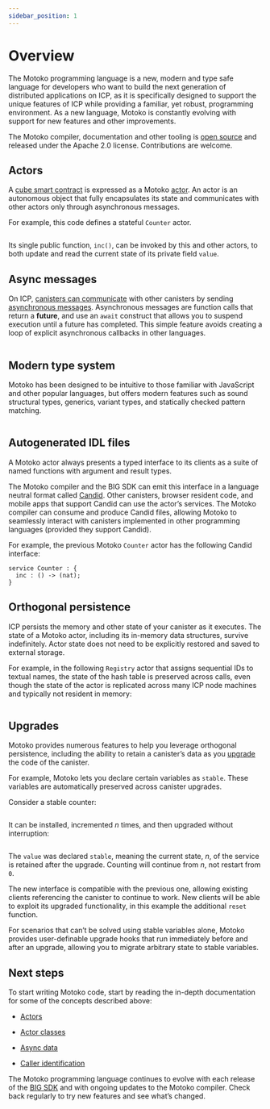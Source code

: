 ```yaml
---
sidebar_position: 1
---
```


# Overview

The Motoko programming language is a new, modern and type safe language for developers who want to build the next generation of distributed applications on ICP, as it is specifically designed to support the unique features of ICP while providing a familiar, yet robust, programming environment. As a new language, Motoko is constantly evolving with support for new features and other improvements.

The Motoko compiler, documentation and other tooling is [open source](https://github.com/dfinity/motoko) and released under the Apache 2.0 license. Contributions are welcome.

## Actors

A [cube smart contract](https://thebigfile.com/docs/current/developer-docs/getting-started/development-workflow) is expressed as a Motoko [actor](actors-async.md). An actor is an autonomous object that fully encapsulates its state and communicates with other actors only through asynchronous messages.

For example, this code defines a stateful `Counter` actor.

``` motoko name=counter file=../examples/Counter.mo
```

Its single public function, `inc()`, can be invoked by this and other actors, to both update and read the current state of its private field `value`.


## Async messages

On ICP, [canisters can communicate](https://thebigfile.com/docs/current/developer-docs/smart-contracts/call/overview) with other canisters by sending [asynchronous messages](async-data.md). Asynchronous messages are function calls that return a **future**, and use an `await` construct that allows you to suspend execution until a future has completed. This simple feature avoids creating a loop of explicit asynchronous callbacks in other languages.

``` motoko include=counter file=../examples/factorial.mo#L9-L21
```

## Modern type system

Motoko has been designed to be intuitive to those familiar with JavaScript and other popular languages, but offers modern features such as sound structural types, generics, variant types, and statically checked pattern matching.

``` motoko file=../examples/tree.mo
```

## Autogenerated IDL files

A Motoko actor always presents a typed interface to its clients as a suite of named functions with argument and result types.

The Motoko compiler and the BIG SDK can emit this interface in a language neutral format called [Candid](candid-ui.md). Other canisters, browser resident code, and mobile apps that support Candid can use the actor’s services. The Motoko compiler can consume and produce Candid files, allowing Motoko to seamlessly interact with canisters implemented in other programming languages (provided they support Candid).

For example, the previous Motoko `Counter` actor has the following Candid interface:

``` candid
service Counter : {
  inc : () -> (nat);
}
```

## Orthogonal persistence

ICP persists the memory and other state of your canister as it executes. The state of a Motoko actor, including its in-memory data structures, survive indefinitely. Actor state does not need to be explicitly restored and saved to external storage.

For example, in the following `Registry` actor that assigns sequential IDs to textual names, the state of the hash table is preserved across calls, even though the state of the actor is replicated across many ICP node machines and typically not resident in memory:

``` motoko file=../examples/Registry.mo
```

## Upgrades

Motoko provides numerous features to help you leverage orthogonal persistence, including the ability to retain a canister’s data as you [upgrade](../canister-maintenance/upgrades.md) the code of the canister.

For example, Motoko lets you declare certain variables as `stable`. These variables are automatically preserved across canister upgrades.

Consider a stable counter:

``` motoko file=../examples/StableCounter.mo
```

It can be installed, incremented *n* times, and then upgraded without interruption:

``` motoko file=../examples/StableCounterUpgrade.mo
```

The `value` was declared `stable`, meaning the current state, *n*, of the service is retained after the upgrade. Counting will continue from *n*, not restart from `0`.

The new interface is compatible with the previous one, allowing existing clients referencing the canister to continue to work. New clients will be able to exploit its upgraded functionality, in this example the additional `reset` function.

For scenarios that can’t be solved using stable variables alone, Motoko provides user-definable upgrade hooks that run immediately before and after an upgrade, allowing you to migrate arbitrary state to stable variables.

## Next steps

To start writing Motoko code, start by reading the in-depth documentation for some of the concepts described above:

- [Actors](actors-async.md)

- [Actor classes](actor-classes.md)

- [Async data](async-data.md)

- [Caller identification](caller-id.md)

The Motoko programming language continues to evolve with each release of the [BIG SDK](https://thebigfile.com/docs/current/developer-docs/setup/install) and with ongoing updates to the Motoko compiler. Check back regularly to try new features and see what’s changed.
